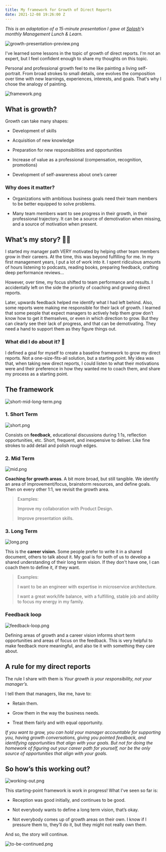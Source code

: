```yaml
---
title: My framework for Growth of Direct Reports
date: 2021-12-08 19:26:00 Z
---
```


*This is an adaptation of a 15-minute presentation I gave at [Splash](https://splashthat.com/)'s monthly Management Lunch & Learn.*

![growth-presentation-preview.png](/uploads/growth-presentation-preview.png)

I've learned some lessons in the topic of growth of direct reports. I'm not an expert, but I feel confident enough to share my thoughts on this topic.

Personal and professional growth feel to me like painting a living self-portrait. From broad strokes to small details, one evolves the composition over time with new learnings, experiences, interests, and goals. That's why I chose the analogy of painting.

![framework.png](/uploads/framework.png)

## What is growth?

Growth can take many shapes:

* Development of skills

* Acquisition of new knowledge

* Preparation for new responsibilities and opportunities

* Increase of value as a professional (compensation, recognition, promotions)

* Development of self-awareness about one’s career

### Why does it matter?

* Organizations with ambitious business goals need their team members to be better equipped to solve problems.

* Many team members want to see progress in their growth, in their professional trajectory. It can be  a source of demotivation when missing, and a source of motivation when present.

## What’s my story? 🙋🏻

I started my manager path VERY motivated by helping other team members grow in their careers. At the time, this was beyond fulfilling for me. In my first management years, I put a lot of work into it. I spent ridiculous amounts of hours listening to podcasts, reading books, preparing feedback, crafting deep performance reviews...

However, over time, my focus shifted to team performance and results. I accidentally left on the side the priority of coaching and growing direct reports.

Later, upwards feedback helped me identify what I had left behind. Also, some reports were making me responsible for their lack of growth. I learned that some people that expect managers to actively help them grow don’t know how to get it themselves, or even in which direction to grow. But they can clearly see their lack of progress, and that can be demotivating. They need a hand to support them as they figure things out.

### What did I do about it? 🤔

I defined a goal for myself to create a baseline framework to grow my direct reports. Not a one-size-fits-all solution, but a starting point. My idea was that, when taking new direct reports, I could listen to what their motivations were and their preference in how they wanted me to coach them, and share my process as a starting point.

## The framework

![short-mid-long-term.png](/uploads/short-mid-long-term.png)

### 1. Short Term

![short.png](/uploads/short.png)

Consists on **feedback**, educational discussions during 1:1s, reflection opportunities, etc. Short, frequent, and inexpensive to deliver. Like fine strokes to add detail and polish rough edges.

### 2. Mid Term

![mid.png](/uploads/mid.png)

**Coaching for growth areas**. A bit more broad, but still tangible. We identify an area of improvement/focus, brainstorm resources, and define goals. Then on every other 1:1, we revisit the growth area.

> Examples:
>
> Improve my collaboration with Product Design.
>
> Improve presentation skills.

### 3. Long Term

![long.png](/uploads/long.png)

This is the **career vision.** Some people prefer to write it in a shared document, others to talk about it. My goal is for both of us to develop a shared understanding of their long term vision. If they don't have one, I can coach them to define it, if they want.

> Examples:
>
> I want to be an engineer with expertise in microservice architecture.
>
> I want a great work/life balance, with a fulfilling, stable job and ability to focus my energy in my family.

### Feedback loop

![feedback-loop.png](/uploads/feedback-loop.png)

Defining areas of growth and a career vision informs short term opportunities and areas of focus on the feedback. This is very helpful to make feedback more meaningful, and also tie it with something they care about.

## A rule for my direct reports

The rule I share with them is *Your growth is your responsibility, not your manager’s.*

I tell them that managers, like me, have to:

* Retain them.

* Grow them in the way the business needs.

* Treat them fairly and with equal opportunity.

*If you want to grow, you can hold your manager accountable for supporting you, having growth conversations, giving you pointed feedback, and identifying opportunities that align with your goals. But not for doing the homework of figuring out your career path for yourself, nor be the only source of opportunities that align with your goals.*

## So how’s this working out?

![working-out.png](/uploads/working-out.png)

This starting-point framework is work in progress! What I've seen so far is:

* Reception was good initially, and continues to be good.

* Not everybody wants to define a long term vision, that’s okay.

* Not everybody comes up of growth areas on their own. I know if I pressure them to, they’ll do it, but they might not really own them.

And so, the story will continue.

![to-be-continued.png](/uploads/to-be-continued.png)